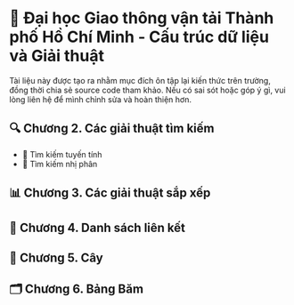 # 📘 Đại học Giao thông vận tải Thành phố Hồ Chí Minh - Cấu trúc dữ liệu và Giải thuật 
Tài liệu này được tạo ra nhằm mục đích ôn tập lại kiến thức trên trường, đồng thời chia sẻ source code tham khảo. Nếu có sai sót hoặc góp ý gì, vui lòng liên hệ để mình chỉnh sửa và hoàn thiện hơn.  

## 🔍 Chương 2. Các giải thuật tìm kiếm
- 🔹 Tìm kiếm tuyến tính  
- 🔹 Tìm kiếm nhị phân  

## 📊 Chương 3. Các giải thuật sắp xếp

## 🔗 Chương 4. Danh sách liên kết

## 🌳 Chương 5. Cây

## 🗂️ Chương 6. Bảng Băm
